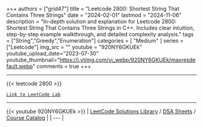 
+++
authors = ["grid47"]
title = "Leetcode 2800: Shortest String That Contains Three Strings"
date = "2024-02-01"
lastmod = "2024-11-06"
description = "In-depth solution and explanation for Leetcode 2800: Shortest String That Contains Three Strings in C++. Includes clear intuition, step-by-step example walkthrough, and detailed complexity analysis."
tags = ["String","Greedy","Enumeration"]
categories = [
    "Medium"
]
series = ["Leetcode"]
img_src = ""
youtube = "920NY6GKUEk"
youtube_upload_date="2023-07-30"
youtube_thumbnail="https://i.ytimg.com/vi_webp/920NY6GKUEk/maxresdefault.webp"
comments = true
+++



---
{{< leetcode 2800 >}}

[`Link to LeetCode Lab`](https://leetcode.com/problems/shortest-string-that-contains-three-strings/description/)

---
{{< youtube 920NY6GKUEk >}}
| [LeetCode Solutions Library](https://grid47.xyz/leetcode/) / [DSA Sheets](https://grid47.xyz/sheets/) / [Course Catalog](https://grid47.xyz/courses/) |
| --- |
